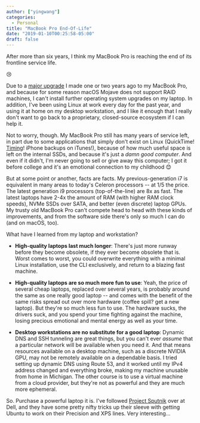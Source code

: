 ```yaml
---
author: ["yingwang"]
categories:
  - Personal
title: "MacBook Pro End-Of-Life"
date: "2019-01-10T00:25:58-05:00"
draft: false
---
```


After more than six years, I think my MacBook Pro is reaching the end of its
frontline service life.

:cry:

Due to a [major upgrade](/posts/2018/06/03/new_workstation) I made one or two
years ago to my MacBook Pro, and because for some reason macOS Mojave does not
support RAID machines, I can't install further operating system upgrades on my
laptop. In addition, I've been using Linux at work every day for the past year,
and using it at home on my desktop workstation, and I like it enough that I
really don't want to go back to a proprietary, closed-source ecosystem if I can
help it.

Not to worry, though. My MacBook Pro still has many years of service left, in
part due to some applications that simply don't exist on Linux (QuickTime!
[Timing](https://timingapp.com/)! iPhone backups on iTunes!), because of how
much useful space is left on the internal SSDs, and because it's just a *damn
good computer*. And even if it didn't, I'm never going to sell or give away this
computer; I got it before college and it's an emotional connection to my
childhood :blush:

But at some point or another, facts are facts. My previous-generation i7 is
equivalent in many areas to today's Celeron processors -- at 1/5 the price. The
latest generation i9 processors (top-of-the-line) are 8x as fast. The latest
laptops have 2-4x the amount of RAM (with higher RAM clock speeds), NVMe SSDs
over SATA, and better (even discrete) laptop GPUs. My trusty old MacBook Pro
can't compete head to head with these kinds of improvements, and from the
software side there's only so much I can do (and on macOS, too).

What have I learned from my laptop and workstation?

-   **High-quality laptops last much longer**: There's just more runway before
    they become obsolete, if they ever become obsolete that is. Worst comes to
    worst, you could overwrite everything with a minimal Linux installation, use
    the CLI exclusively, and return to a blazing fast machine.

-   **High-quality laptops are so much more fun to use**: Yeah, the price of
    several cheap laptops, replaced over several years, is probably around the
    same as one really good laptop -- and comes with the benefit of the same
    risks spread out over more hardware (coffee spill? get a new laptop). But
    they're so much less fun to use. The hardware sucks, the drivers suck, and
    you spend your time fighting against the machine, losing precious emotional
    and mental energy as well as your time.

-   **Desktop workstations are no substitute for a good laptop**: Dynamic DNS
    and SSH tunneling are great things, but you can't ever *assume* that a
    particular network will be available when you need it. And that means
    resources available on a desktop machine, such as a discrete NVIDIA GPU, may
    not be remotely available on a dependable basis. I tried setting up dynamic
    DNS using Route 53, and it worked until my IPv4 address changed and
    everything broke, making my machine unusable from home in Michigan. The
    other course is to use a virtual machine from a cloud provider, but they're
    not as powerful and they are much more ephemeral.

So. Purchase a powerful laptop it is. I've followed [Project
Sputnik](https://www.dell.com/support/article/us/en/04/sln310507/ubuntu-based-developer-and-engineering-systems-project-sputnik-?lang=en)
over at Dell, and they have some pretty nifty tricks up their sleeve with
getting Ubuntu to work on their Precision and XPS lines. Very interesting...
